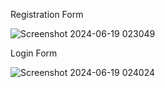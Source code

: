 Registration Form

![Screenshot 2024-06-19 023049](https://github.com/Naidu727/Expense-Management-System-MERNAPP/assets/130582105/d6e7f10c-f130-46a1-b2a8-d017cddb4a83)

Login Form

![Screenshot 2024-06-19 024024](https://github.com/Naidu727/Expense-Management-System-MERNAPP/assets/130582105/1f6fb402-9e3f-43ae-942e-4e4731f1162b)

